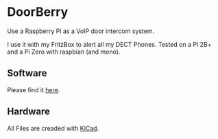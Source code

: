 # DoorBerry
Use a Raspberry Pi as a VoIP door intercom system.

I use it with my FritzBox to alert all my DECT Phones.
Tested on a Pi 2B+ and a Pi Zero with raspbian (and mono).

## Software

Please find it [here](https://github.com/User65k/DoorBerryServer).

## Hardware

All Files are creaded with [KiCad](http://kicad-pcb.org/).

